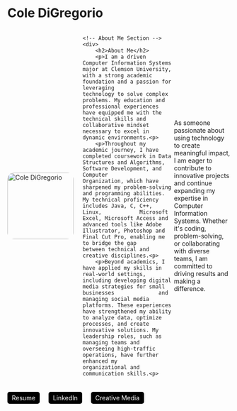 # Cole DiGregorio

<div style="display: flex; align-items: center;">
    <!-- Profile Image Section -->
    <div style="margin-right: 20px;">
        <img src="Cole.JPG" alt="Cole DiGregorio" style="width: 150px; border-radius: 10%;">
    </div>
    
    <!-- About Me Section -->
    <div>
        <h2>About Me</h2>
        <p>I am a driven Computer Information Systems major at Clemson University, with a strong academic foundation and a passion for leveraging             technology to solve complex problems. My education and professional experiences have equipped me with the technical skills and                     collaborative mindset necessary to excel in dynamic environments.<p>
        <p>Throughout my academic journey, I have completed coursework in Data Structures and Algorithms, Software Development, and Computer                  Organization, which have sharpened my problem-solving and programming abilities. My technical proficiency includes Java, C, C++, Linux,            Microsoft Excel, Microsoft Access and advanced tools like Adobe Illustrator, Photoshop and Final Cut Pro, enabling me to bridge the gap            between technical and creative disciplines.<p> 
        <p>Beyond academics, I have applied my skills in real-world settings, including developing digital media strategies for small businesses              and managing social media platforms. These experiences have strengthened my ability to analyze data, optimize processes, and create                innovative solutions. My leadership roles, such as managing teams and overseeing high-traffic operations, have further enhanced my                 organizational and communication skills.<p>

As someone passionate about using technology to create meaningful impact, I am eager to contribute to innovative projects and continue expanding my expertise in Computer Information Systems. Whether it's coding, problem-solving, or collaborating with diverse teams, I am committed to driving results and making a difference. </p>
    </div>
</div>

<!-- Navigation Links -->
<div style="display: flex; gap: 20px; margin-top: 20px;">
    <a href="resume.html" style="text-decoration: none; color: white; background-color: #000000; padding: 5px 10px; border-radius: 5px;">Resume</a>
    <a href="linkedin-me.html" style="text-decoration: none; color: white; background-color: #000000; padding: 5px 10px; border-radius: 5px;">LinkedIn</a>
    <a href="social-media.html" style="text-decoration: none; color: white; background-color: #000000; padding: 5px 10px; border-radius: 5px;">Creative Media</a>
</div>





